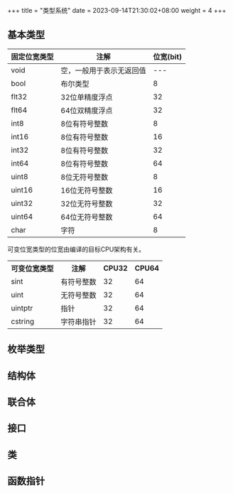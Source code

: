 +++
title = "类型系统"
date = 2023-09-14T21:30:02+08:00
weight = 4
+++

## 基本类型
固定位宽类型|注解|位宽(bit)|
---|---|---|
void | 空，一般用于表示无返回值 | ---
bool | 布尔类型  | 8
flt32 | 32位单精度浮点 | 32
flt64 | 64位双精度浮点 | 32
int8 | 8位有符号整数    | 8
int16| 8位有符号整数    | 16
int32| 8位有符号整数    | 32
int64| 8位有符号整数    | 64
uint8| 8位无符号整数    | 8
uint16| 16位无符号整数    | 16
uint32| 32位无符号整数    | 32
uint64| 64位无符号整数    | 64
char | 字符    | 8

可变位宽类型的位宽由编译的目标CPU架构有关。
<table>
    <th>可变位宽类型</th><th>注解</th><th>CPU32</th><th>CPU64</th>
    <tr>
    <td>sint</td><td>有符号整数 </td><td>32</td><td>64</td>
    </tr>
    <tr>
    <td>uint</td><td>无符号整数 </td><td>32</td><td>64</td>
    </tr>
    <tr>
    <td>uintptr</td><td>指针 </td><td>32</td><td>64</td>
    </tr>
    <tr>
    <td>cstring</td><td>字符串指针 </td><td>32</td><td>64</td>
    </tr>
</table>

## 枚举类型


## 结构体

## 联合体

## 接口

## 类

## 函数指针